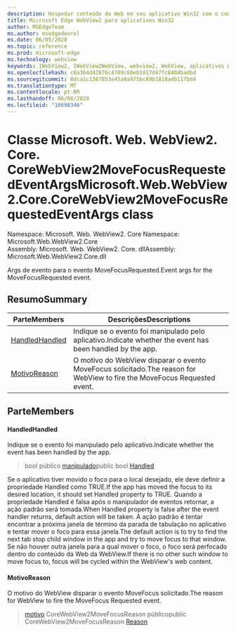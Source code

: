 ```yaml
---
description: Hospedar conteúdo da Web em seu aplicativo Win32 com o controle WebView2 do Microsoft Edge
title: Microsoft Edge WebView2 para aplicativos Win32
author: MSEdgeTeam
ms.author: msedgedevrel
ms.date: 06/05/2020
ms.topic: reference
ms.prod: microsoft-edge
ms.technology: webview
keywords: IWebView2, IWebView2WebView, webview2, WebView, aplicativos Win32, Win32, Edge, ICoreWebView2, ICoreWebView2Controller, controle do navegador, HTML Edge
ms.openlocfilehash: c8a364d42876c4709c60eb1917d47fc8404badbd
ms.sourcegitcommit: 8dca1c1367853e45a0a975bc89b1818adb117bd4
ms.translationtype: MT
ms.contentlocale: pt-BR
ms.lasthandoff: 06/08/2020
ms.locfileid: "10698346"
---
```

# <span data-ttu-id="26e86-104">Classe Microsoft. Web. WebView2. Core. CoreWebView2MoveFocusRequestedEventArgs</span><span class="sxs-lookup"><span data-stu-id="26e86-104">Microsoft.Web.WebView2.Core.CoreWebView2MoveFocusRequestedEventArgs class</span></span> 

<span data-ttu-id="26e86-105">Namespace: Microsoft. Web. WebView2. Core </span><span class="sxs-lookup"><span data-stu-id="26e86-105">Namespace: Microsoft.Web.WebView2.Core</span></span>\
<span data-ttu-id="26e86-106">Assembly: Microsoft. Web. WebView2. Core. dll</span><span class="sxs-lookup"><span data-stu-id="26e86-106">Assembly: Microsoft.Web.WebView2.Core.dll</span></span>

<span data-ttu-id="26e86-107">Args de evento para o evento MoveFocusRequested.</span><span class="sxs-lookup"><span data-stu-id="26e86-107">Event args for the MoveFocusRequested event.</span></span>

## <span data-ttu-id="26e86-108">Resumo</span><span class="sxs-lookup"><span data-stu-id="26e86-108">Summary</span></span>

 <span data-ttu-id="26e86-109">Parte</span><span class="sxs-lookup"><span data-stu-id="26e86-109">Members</span></span>                        | <span data-ttu-id="26e86-110">Descrições</span><span class="sxs-lookup"><span data-stu-id="26e86-110">Descriptions</span></span>
--------------------------------|---------------------------------------------
[<span data-ttu-id="26e86-111">Handled</span><span class="sxs-lookup"><span data-stu-id="26e86-111">Handled</span></span>](#handled) | <span data-ttu-id="26e86-112">Indique se o evento foi manipulado pelo aplicativo.</span><span class="sxs-lookup"><span data-stu-id="26e86-112">Indicate whether the event has been handled by the app.</span></span>
[<span data-ttu-id="26e86-113">Motivo</span><span class="sxs-lookup"><span data-stu-id="26e86-113">Reason</span></span>](#reason) | <span data-ttu-id="26e86-114">O motivo do WebView disparar o evento MoveFocus solicitado.</span><span class="sxs-lookup"><span data-stu-id="26e86-114">The reason for WebView to fire the MoveFocus Requested event.</span></span>

## <span data-ttu-id="26e86-115">Parte</span><span class="sxs-lookup"><span data-stu-id="26e86-115">Members</span></span>

#### <span data-ttu-id="26e86-116">Handled</span><span class="sxs-lookup"><span data-stu-id="26e86-116">Handled</span></span> 

<span data-ttu-id="26e86-117">Indique se o evento foi manipulado pelo aplicativo.</span><span class="sxs-lookup"><span data-stu-id="26e86-117">Indicate whether the event has been handled by the app.</span></span>

> <span data-ttu-id="26e86-118">bool público [manipulado](#handled)</span><span class="sxs-lookup"><span data-stu-id="26e86-118">public bool [Handled](#handled)</span></span>

<span data-ttu-id="26e86-119">Se o aplicativo tiver movido o foco para o local desejado, ele deve definir a propriedade Handled como TRUE.</span><span class="sxs-lookup"><span data-stu-id="26e86-119">If the app has moved the focus to its desired location, it should set Handled property to TRUE.</span></span> <span data-ttu-id="26e86-120">Quando a propriedade Handled é falsa após o manipulador de eventos retornar, a ação padrão será tomada.</span><span class="sxs-lookup"><span data-stu-id="26e86-120">When Handled property is false after the event handler returns, default action will be taken.</span></span> <span data-ttu-id="26e86-121">A ação padrão é tentar encontrar a próxima janela de término da parada de tabulação no aplicativo e tentar mover o foco para essa janela.</span><span class="sxs-lookup"><span data-stu-id="26e86-121">The default action is to try to find the next tab stop child window in the app and try to move focus to that window.</span></span> <span data-ttu-id="26e86-122">Se não houver outra janela para a qual mover o foco, o foco será perfocado dentro do conteúdo da Web da WebView.</span><span class="sxs-lookup"><span data-stu-id="26e86-122">If there is no other such window to move focus to, focus will be cycled within the WebView's web content.</span></span>

#### <span data-ttu-id="26e86-123">Motivo</span><span class="sxs-lookup"><span data-stu-id="26e86-123">Reason</span></span> 

<span data-ttu-id="26e86-124">O motivo do WebView disparar o evento MoveFocus solicitado.</span><span class="sxs-lookup"><span data-stu-id="26e86-124">The reason for WebView to fire the MoveFocus Requested event.</span></span>

> <span data-ttu-id="26e86-125">[motivo](#reason) CoreWebView2MoveFocusReason público</span><span class="sxs-lookup"><span data-stu-id="26e86-125">public CoreWebView2MoveFocusReason [Reason](#reason)</span></span>

